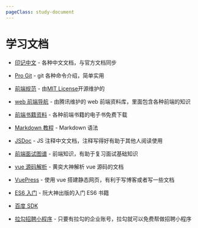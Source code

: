 ```yaml
---
pageClass: study-document
---
```


# 学习文档

- [印记中文](https://docschina.org/) - 各种中文文档，与官方文档同步

- [Pro Git](http://git.oschina.net/progit/) - git 各种命令介绍，简单实用

- [前端规范](http://front-end-standards.com/) - 由[MIT License](https://en.wikipedia.org/wiki/MIT_License)开源维护的

- [web 前端导航](http://www.alloyteam.com/nav/) - 由腾讯维护的 web 前端资料库，里面包含各种前端的知识

- [前端书籍资料](http://www.36zhen.com/t?id=3448) - 各种前端书籍的电子书免费下载

- [Markdown 教程](https://kennylee26.gitbooks.io/markdown/content/index.html) - Markdown 语法

- [JSDoc](http://www.css88.com/doc/jsdoc/) - JS 注释中文文档，注释写得好有助于其他人阅读使用

- [前端面试图谱](https://yuchengkai.cn/docs/zh/frontend/) - 前端知识，有助于复习面试基础知识

- [vue 源码解析](https://ustbhuangyi.github.io/vue-analysis/) - 黄奕大神解析 vue 源码的文档

- [VuePress](http://caibaojian.com/vuepress/) - 使用 vue 搭建静态网页，有利于写博客或者写一些文档

- [ES6 入门](http://es6.ruanyifeng.com/#docs/let) - 阮大神出版的入门 ES6 书籍

- [百度 SDK](http://lbsyun.baidu.com/)

- [拉勾招聘小程序](https://shimo.im/docs/cCPTZvpjDAkwJ3pw) - 只要有拉勾的企业账号，拉勾就可以免费帮做招聘小程序
